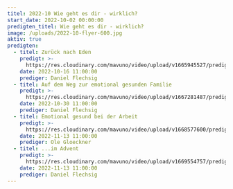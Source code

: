 ```yaml
---
titel: 2022-10 Wie geht es dir - wirklich?
start_date: 2022-10-02 00:00:00
predigten_titel: Wie geht es dir - wirklich?
image: /uploads/2022-10-flyer-600.jpg
aktiv: true
predigten:
  - titel: Zurück nach Eden
    predigt: >-
      https://res.cloudinary.com/mavuno/video/upload/v1665945527/predigten/2022-10%20Wie%20geht%20es%20dir%20-%20wirklich/2022-10-16_GoDi_Mavuno_Berlin_-_Wie_geht_es_dir_wirklich_-_1.mp3
    date: 2022-10-16 11:00:00
    prediger: Daniel Flechsig
  - titel: Auf dem Weg zur emotional gesunden Familie
    predigt: >-
      https://res.cloudinary.com/mavuno/video/upload/v1667281487/predigten/2022-10%20Wie%20geht%20es%20dir%20-%20wirklich/2022-10-30_GoDi_Mavuno_Berlin_-_Wie_gehts_dir_wiklich_2_-_Familie.mp3
    date: 2022-10-30 11:00:00
    prediger: Daniel Flechsig
  - titel: Emotional gesund bei der Arbeit
    predigt: >-
      https://res.cloudinary.com/mavuno/video/upload/v1668577600/predigten/2022-10%20Wie%20geht%20es%20dir%20-%20wirklich/2022-11-13_GoDi_Mavuno_Berlin_-_Wie_gehts_dir_wirklich_-_Arbeit.mp3
    date: 2022-11-13 11:00:00
    prediger: Ole Gloeckner
  - titel: ...im Advent
    predigt: >-
      https://res.cloudinary.com/mavuno/video/upload/v1669554757/predigten/2022-10%20Wie%20geht%20es%20dir%20-%20wirklich/2022-11-27_GoDi_Mavuno_Berlin_-_Wie_gehts_dir_wirklich_4.mp3
    date: 2022-11-13 11:00:00
    prediger: Daniel Flechsig
---
```

